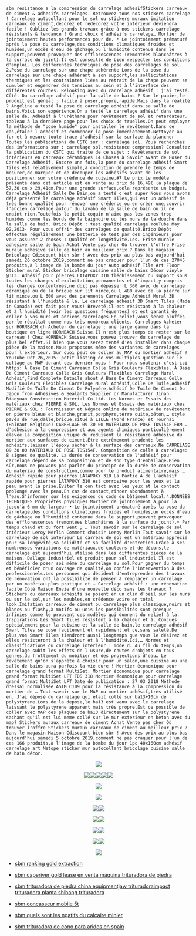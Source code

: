 
```
sbm resistance a la compression du carrelage adhesifStickers carreaux de ciment & adhesifs carrelages. Retrouvez tous nos stickers carrelage ! Carrelage autocollant pour le sol ou stickers muraux imitation carreaux de ciment,décorez et redécorez votre intérieur deviendra facile ! Oubliez les grands travaux grâce à nos stickers carrelage résistants & tendance ! Grand choix d'adhésifs carrelage… Mortier de jointoiement hautes performances pour de. • Le jointoiement prématuré après la pose du carrelage,des conditions climatiques froides et humides,un excès d'eau de gâchage,ou l'humidité contenue dans le support,peuvent provoquer des efflorescences (remontées blanchâtres à la surface du joint).Il est conseillé de bien respecter les conditions d'emploi. Les différentes techniques de pose des carrelages de sol. 2.Pose du carrelage sur une chape adhérente Lors de la pose du carrelage sur une chape adhérant à son support,les sollicitations thermiques et les contraintes liées au retrait de la chape peuvent se cumuler et engendrer des tensions au sein et à l'interface des différentes couches. Relooking avec du carrelage adhésif : j'ai testé. Côté. Du carrelage adhésif pour la salle de bains ? Sur le papier,le produit est génial : facile à poser,propre,rapide.Mais dans la réalité ? Angéline a testé la pose de carrelage adhésif dans sa salle de bains.Voici son expérience.On a testé le carrelage adhésif dans une salle de. Adhésif à l'uréthane pour revêtement de sol et retardateur. tableau à la dernière page pour les choix de truelles.On peut employer la méthode de "pose humide" pour installer le revêtement.Dans ce cas,étaler l'adhésif et commencer la pose immédiatement.Nettoyer au fur et à mesure toute trace d'adhésif sur la surface du plancher Toutes les publications du CSTC sur : carrelage sol. Vous recherchez des informations sur : carrelage sol,resistance compression? Consultez la publication du CSTC qui traite de ce sujet : Revêtements de sol intérieurs en carreaux céramiques 14 Choses à Savoir Avant de Poser du Carrelage Adhésif. Encore une fois,la pose du carrelage adhésif Smart Tiles est relativement simple,à condition de prendre le temps de mesurer,de marquer et de découper les adhésifs avant de les positionner sur votre crédence de cuisine.#7 Le prix.Le modèle présenté dans cet article est en vente au prix de 16,49€ la plaque de 57,30 cm x 29,41cm.Pour une grande surface,cela représente un budget. Carrelage Adhésif Salle De Bain,on a testé c'est super Nous vous avons déjà présenté le carrelage adhésif Smart Tiles,qui est un adhésif de très bonne qualité pour rénover une crédence ou en créer une,couvrir l'ancien carrelage autour du lavabo de la salle de bain ou il ne craint rien.Toutefois le petit coquin n'aime pas les zones trop humides comme les bords de la baignoire ou les murs de la douche dans la salle de bain. Brico Dépôt : test qualité carrelage YouTube May 02,2013· Pour vous offrir des carrelages de qualité,Brico Dépôt effectue régulièrement une batterie de test par des ingénieurs pour vous assurer 2 choses : Qualité et longétivité.Les. Frise murale adhesive salle de bain Achat Vente pas cher Où trouver l'offre Frise murale adhesive salle de bain au meilleur prix ? Dans le magasin Bricolage Cdiscount bien sûr ! Avec des prix au plus bas aujourd'hui samedi 26 octobre 2019,comment ne pas craquer pour l'un de ces 27045 produits,à l'image de la bombe du jour Auto adhésif Tile Art Floor Sticker mural Sticker bricolage cuisine salle de bains Décor vinyle @313. Adhésif pour pierres LATAPOXY 310 fléchissement du support sous toutes les charges d'exploitation,permanentes et d'impact,y compris les charges concentrées,ne doit pas dépasser L 360 avec du carrelage céramique ou de la brique sur lit mince,ou L 480 avec de la pierre sur lit mince,ou L 600 avec des parements Carrelage Adhésif Mural 3D résistant à l'humidité & la. Le carrelage adhésif 3D Smart Tiles (Made in Canada) est fait pour vous! Breveté,il est résistant à la chaleur et à l'humidité (voir les questions fréquentes) et est garanti de coller à vos murs et anciens carrelages.En relief,vous serez bluffés par le résultat comme nos très nombreux clients. Carrelages Acheter sur HORNBACH.ch Acheter du carrelage : une large gamme dans la boutique en ligne HORNBACH Suisse.Il n'est plus temps de rester sur le carreau ! Chez HORNBACH Suisse,vous pouvez trouver du carrelage du plus bel effet.Si bien que vous serez tenté d'en installer dans chaque pièce de la maison.Nous proposons même des variantes de carrelages pour l'extérieur. Sur quoi peut on coller au MAP ou mortier adhésif ? YouTube Oct 26,2015· petit listing de vos multiples question sur le collage au MAP durant ces dernier mois ! Pour nous soutenir c'est ici https: À Base De Ciment Carreaux Colle Gris Couleurs Flexibles. À Base De Ciment Carreaux Colle Gris Couleurs Flexibles Carrelage Mural Adhésif,Find Complete Details about À Base De Ciment Carreaux Colle Gris Couleurs Flexibles Carrelage Mural Adhésif,Colle De Tuile,Adhésif Modifié De Tuile De Ciment De Polymère,Adhésif De Tuile De Ciment Du Japon from Adhesives & Sealants Supplier or Manufacturer Jinan Biaoyuan Construction Material Co.Ltd. Les Normes et Essais des matériaux chez PIERRE & SOL. Les Normes et Essais des matériaux chez PIERRE & SOL : Fournisseur et Négoce online de matériaux de revêtement en pierre bleue et blanche,granit,porphyre,terre cuite,béton,… style pavés de rue,dalle,brique.situé à LILLE (Nord France) et Tournai (Hainaut Belgique) CARRELAGE 09 30 00 MATÉRIAUX DE POSE TDS154F EBM … d'adhésion à la compression et aux agents chimiques particulièrement élevée.La composition unique du.réduisent la résistance adhésive du mortier aux surfaces de ciment.Être extrêmement prudent; les adhésifs.laisser l'époxy sécher à la surface des carreaux.Ne CARRELAGE 09 30 00 MATÉRIAUX DE POSE TDS154F. Composition de colle à carrelage: 8 signes de qualité. La durée de conservation de l'adhésif pour carrelage dépend de sa composition et de son type d'emballage.Bien sûr,nous ne pouvons pas parler du principe de la durée de conservation du matériau de construction,comme pour le produit alimentaire,mais … Adhésif rapide pour pierres LATAPOXY 310 La Partie A de l'adhésif rapide pour pierres LATAPOXY 310 est corrosive pour les yeux et la peau avant la prise.Éviter le con tact avec les yeux et le contact prolongé avec la peau.En cas de contact,rincer abondamment à l'eau.S'informer sur les exigences du code du bâtiment local.4.DONNÉES TECHNIQUES Propriétés physiques Mortier de jointoiement à,pour la jusqu'à 6 mm de largeur • Le jointoiement prématuré après la pose du carrelage,des conditions climatiques froides et humides,un excès d'eau de gâchage ou l'humidité contenue dans le support,peuvent provoquer des efflorescences (remontées blanchâtres à la surface du joint).• Par temps chaud et ou fort vent ; … Tout savoir sur le carrelage de sol intérieur Leroy Merlin Comment choisir Leroy Merlin Tout savoir sur le carrelage de sol intérieur Le carreau de sol est un matériau apprécié pour sa longévité,sa solidité et sa facilité d'entretien.Grâce à ses nombreuses variations de matériaux,de couleurs et de décors,le carrelage est aujourd'hui utilisé dans les différentes pièces de la maison. Dallage industriel et produit pour sol industriel Il est difficile de poser soi même du carrelage au sol.Pour gagner du temps et bénéficier d'un ouvrage de qualité,on confie l'intervention à des professionnels.Les personnes qui décident d'entreprendre des travaux de rénovation ont la possibilité de penser à remplacer un carrelage par un matériau plus pratique et … Carrelage adhésif : une rénovation facile Côté Maison Envie d'une nouvelle déco sans les travaux ? Stickers ou carreaux adhésifs se posent en un clin d'oeil sur les murs ou sur le sol,sur les meubles,en crédence voire en total look.Imitation carreaux de ciment ou carrelage plus classique,noirs et blancs ou flashy,à motifs ou unis.les possibilités sont presque infinies comme le prouvent ces modèles qui donnent du relief à la. Inspirations Les Smart Tiles résistent à la chaleur et à. Conçues spécialement pour la cuisine et la salle de bain,le carrelage adhésif Smart Tiles se pose facilement et rapidement,et ce,sans saleté.De plus,vos Smart Tiles tiendront aussi longtemps que vous le désirez et elles résisteront à la chaleur et à l'humidité.Ici,… Normes et classifications du carrelage intérieur : mode d. Au fil du temps,un carrelage subit les effets de l'usure,de chutes d'objets en tous genres,du frottement du mobilier et des projections d'eau… Le revêtement qu'on s'apprête à choisir pour un salon,une cuisine ou une salle de bains aura parfois la vie dure ! Mortier économique pour carrelage grand format MultiSet. Mortier économique pour carrelage grand format MultiSet LFT TDS 318 Mortier économique pour carrelage grand format MultiSet LFT Date de publication : 27 03 2018 Méthode d'essai normalisée ASTM C109 pour la résistance à la compression du mortier de … Tout savoir sur le MAP ou mortier adhésif,très utilisé en. J'ai déposé du carrelage qui était collé sur ba13+10cm de polystyrene.Lors de la depose,le ba13 est venu avec le carrelage laissant le polystyrene apparent mais très propre.Est ce possible de coller avec MAP des plaques de ba13 directement sur le polystyrene sachant qu'il est lui meme collé sur le mur exterieur en beton avec du map? Stickers muraux carreaux de ciment Achat Vente pas cher Où trouver l'offre Stickers muraux carreaux de ciment au meilleur prix ? Dans le magasin Maison Cdiscount bien sûr ! Avec des prix au plus bas aujourd'hui samedi 5 octobre 2019,comment ne pas craquer pour l'un de ces 166 produits,à l'image de la bombe du jour 1pc 40x160cm adhésif carrelage art Metope sticker mur autocollant bricolage cuisine salle de bain décor. 
```

<div align="center">

<a href="https://es-crusher.shibang-china.com/github&k=sbm+resistance+a+la+compression+du+carrelage+adhesif"><img src="https://static.shibang-china.com/es/crusher/logo.jpg"></a>

<a href="https://es-crusher.shibang-china.com/github&k=sbm+resistance+a+la+compression+du+carrelage+adhesif"><img src="https://static.shibang-china.com/es/crusher/index.jpg"></a><a href="https://es-crusher.shibang-china.com/material.htmlgithub&k=sbm+resistance+a+la+compression+du+carrelage+adhesif"><img src="https://static.shibang-china.com/es/crusher/material.jpg"></a><a href="https://es-crusher.shibang-china.com/application.htmlgithub&k=sbm+resistance+a+la+compression+du+carrelage+adhesif"><img src="https://static.shibang-china.com/es/crusher/application.jpg"></a><a href="https://es-crusher.shibang-china.com/aboutus.htmlgithub&k=sbm+resistance+a+la+compression+du+carrelage+adhesif"><img src="https://static.shibang-china.com/es/crusher/aboutus.jpg"></a><a href="https://es-crusher.shibang-china.com/contact.htmlgithub&k=sbm+resistance+a+la+compression+du+carrelage+adhesif"><img src="https://static.shibang-china.com/es/crusher/contact.jpg"></a>

<a href="https://es-crusher.shibang-china.com/github&k=sbm+resistance+a+la+compression+du+carrelage+adhesif"><img src="https://static.shibang-china.com/es/crusher/banner.jpg"></a>

<a href="https://swt.shibang-china.com/github&k=sbm+resistance+a+la+compression+du+carrelage+adhesif"><img src="https://static.shibang-china.com/es/crusher/text.jpg"></a>

<a href="https://swt.shibang-china.com/github&k=sbm+resistance+a+la+compression+du+carrelage+adhesif"><img src="https://static.shibang-china.com/es/crusher/chat.jpg"></a><a href="https://es-crusher.shibang-china.com/contact.htmlgithub&k=sbm+resistance+a+la+compression+du+carrelage+adhesif"><img src="https://static.shibang-china.com/es/crusher/message.jpg"></a>

<a href="https://es-crusher.shibang-china.com/products/pe.htmlgithub&k=sbm+resistance+a+la+compression+du+carrelage+adhesif"><img src="https://static.shibang-china.com/es/crusher/pe.jpg"></a><a href="https://es-crusher.shibang-china.com/products/pf.htmlgithub&k=sbm+resistance+a+la+compression+du+carrelage+adhesif"><img src="https://static.shibang-china.com/es/crusher/pf.jpg"></a>

<a href="https://es-crusher.shibang-china.com/products/hpt.htmlgithub&k=sbm+resistance+a+la+compression+du+carrelage+adhesif"><img src="https://static.shibang-china.com/es/crusher/hpt.jpg"></a><a href="https://es-crusher.shibang-china.com/products/vsi.htmlgithub&k=sbm+resistance+a+la+compression+du+carrelage+adhesif"><img src="https://static.shibang-china.com/es/crusher/vsi.jpg"></a>

<a href="https://es-crusher.shibang-china.com/products/klv.htmlgithub&k=sbm+resistance+a+la+compression+du+carrelage+adhesif"><img src="https://static.shibang-china.com/es/crusher/klv.jpg"></a><a href="https://es-crusher.shibang-china.com/products/portable.htmlgithub&k=sbm+resistance+a+la+compression+du+carrelage+adhesif"><img src="https://static.shibang-china.com/es/crusher/portable.jpg"></a>

<a href="https://swt.shibang-china.com/github&k=sbm+resistance+a+la+compression+du+carrelage+adhesif"><img src="https://static.shibang-china.com/es/crusher/case.jpg"></a>

</div>


* [sbm ranking gold extraction](sbm%20ranking%20gold%20extraction.md)

* [sbm caperiver gold lease en venta máquina trituradora de piedra](sbm%20caperiver%20gold%20lease%20en%20venta%20m%C3%A1quina%20trituradora%20de%20piedra.md)

* [sbm trituradora de piedra china equipmentjaw trituradoraimpact trituradora planta shibang trituradora](sbm%20trituradora%20de%20piedra%20china%20equipmentjaw%20trituradoraimpact%20trituradora%20planta%20shibang%20trituradora.md)

* [sbm concasseur mobile 5t](sbm%20concasseur%20mobile%205t.md)

* [sbm quels sont les ngatifs du calcaire minier](sbm%20quels%20sont%20les%20ngatifs%20du%20calcaire%20minier.md)

* [sbm trituradora de cono para aridos en spain](sbm%20trituradora%20de%20cono%20para%20aridos%20en%20spain.md)